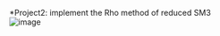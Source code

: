 *Project2: implement the Rho method of reduced SM3     
![image](https://github.com/chunqingshaonv/homework-group-79/assets/139244994/75d76950-9af1-416f-ba6d-f9962e79d571)


